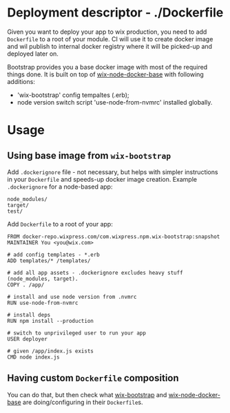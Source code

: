 # Deployment descriptor - ./Dockerfile

Given you want to deploy your app to wix production, you need to add `Dockerfile` to a root of your module. CI will use it to create docker image and wil publish to internal docker registry where it will be picked-up and deployed later on.

Bootstrap provides you a base docker image with most of the required things done. It is built on top of [wix-node-docker-base](https://github.com/wix/wix-node-docker-base) with following additions:
 - 'wix-bootstrap' config tempaltes (.erb);
 - node version switch script 'use-node-from-nvmrc' installed globally.

# Usage

## Using base image from `wix-bootstrap`

Add `.dockerignore` file - not necessary, but helps with simpler instructions in your `Dockerfile` and speeds-up docker image creation. Example `.dockerignore` for a node-based app:

```
node_modules/
target/
test/
```

Add `Dockerfile` to a root of your app:

```
FROM docker-repo.wixpress.com/com.wixpress.npm.wix-bootstrap:snapshot
MAINTAINER You <you@wix.com>

# add config templates - *.erb
ADD templates/* /templates/

# add all app assets - .dockerignore excludes heavy stuff (node_modules, target).
COPY . /app/

# install and use node version from .nvmrc
RUN use-node-from-nvmrc

# install deps
RUN npm install --production

# switch to unprivileged user to run your app
USER deployer

# given /app/index.js exists
CMD node index.js
```

## Having custom `Dockerfile` composition

You can do that, but then check what [wix-bootstrap](./wix-bootstrap) and [wix-node-docker-base](https://github.com/wix/wix-node-docker-base) are doing/configuring in their `Dockerfile`s.